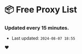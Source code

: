 # :package: Free Proxy List
### Updated every 15 minutes.

- Last updated: `2024-08-07 18:55`

:heart:
